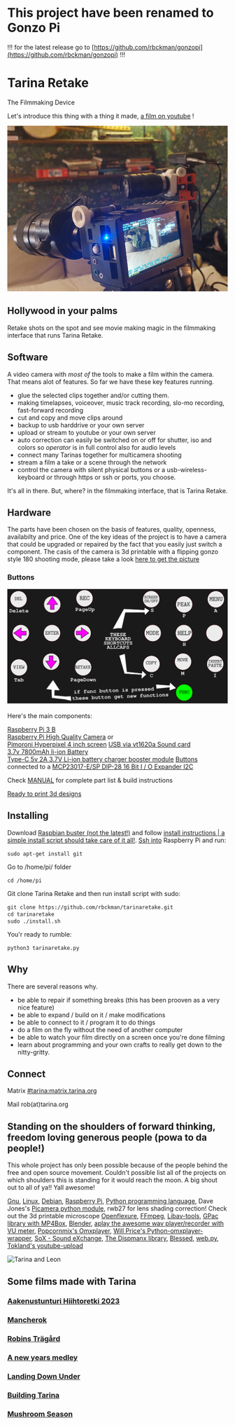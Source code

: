 This project have been renamed to Gonzo Pi
==========================================

!!! for the latest release go to [https://github.com/rbckman/gonzopi](https://github.com/rbckman/gonzopi) !!!

Tarina Retake
=============
The Filmmaking Device

Let's introduce this thing with a thing it made, [a film on youtube](https://youtu.be/Yl2oAxMtDV0?si=lXOYTpkJi1YFuO2u) !

![Two buddies](docs/tarina-promo.jpg)

Hollywood in your palms
--------------------------
Retake shots on the spot and see movie making magic in the filmmaking interface that runs Tarina Retake.
 
Software
--------
A video camera with *most of* the tools to make a film within the camera. That means alot of features. So far we have these key features running.
- glue the selected clips together and/or cutting them.
- making timelapses, voiceover, music track recording, slo-mo recording, fast-forward recording
- cut and copy and move clips around
- backup to usb harddrive or your own server
- upload or stream to youtube or your own server
- auto correction can easily be switched on or off for shutter, iso and colors so *operator* is in full control also for audio levels
- connect many Tarinas together for multicamera shooting
- stream a film a take or a scene through the network
- control the camera with silent physical buttons or a usb-wireless-keyboard or through https or ssh or ports, you choose.

It's all in there. But, where? in the filmmaking interface, that is Tarina Retake.

Hardware
--------
The parts have been chosen on the basis of features, quality, openness, availabilty and price. One of the key ideas of the project is to have a camera that could be upgraded or repaired by the fact that you easily just switch a component. The casis of the camera is 3d printable with a flipping gonzo style 180 shooting mode, please take a look [here to get the picture](https://github.com/rbckman/tarina/tree/master/3d)

### Buttons
![Buttons](docs/buttons.png)

Here's the main components: 

[Raspberry Pi 3 B](https://www.raspberrypi.org/products/raspberry-pi-3-model-b/)<br>
[Raspberry Pi High Quality Camera](https://www.raspberrypi.org/products/raspberry-pi-high-quality-camera/?resellerType=home) or <br>
[Pimoroni Hyperpixel 4 inch screen](https://learn.pimoroni.com/tutorial/sandyj/getting-started-with-hyperpixel-4)
[USB via vt1620a Sound card](https://www.aliexpress.com/item/Professional-External-USB-Sound-Card-Adapter-Virtual-7-1-Channel-3D-Audio-with-3-5mm-Headset/32588038556.html?spm=2114.01010208.8.8.E8ZKLB)<br>
[3.7v 7800mAh li-ion Battery](https://www.aliexpress.com/item/3-7v-9000mAh-capacity-18650-Rechargeable-lithium-battery-pack-18650-jump-starter/32619902319.html?spm=2114.13010608.0.0.XcKleV)<br>
[Type-C 5v 2A 3.7V Li-ion battery charger booster module](https://www.ebay.com/itm/Type-C-USB-5V-2A-3-7V-18650-Lithium-Li-ion-Battery-Charging-Board-Charger-Module/383717339632?var=652109038482)
[Buttons](http://www.ebay.com/itm/151723036469?_trksid=p2057872.m2749.l2649&ssPageName=STRK%3AMEBIDX%3AIT) connected to a [MCP23017-E/SP DIP-28 16 Bit I / O Expander I2C](http://www.ebay.com/sch/sis.html?_nkw=5Pcs+MCP23017+E+SP+DIP+28+16+Bit+I+O+Expander+I2C+TOP+GM&_trksid=p2047675.m4100)

Check [MANUAL](docs/tarina-manual.md) for complete part list & build instructions

[Ready to print 3d designs](https://github.com/rbckman/tarina/tree/master/3d)

Installing
----------
Download [Raspbian buster (not the latest!)](https://www.raspberrypi.org/downloads/raspbian/) and follow [install instructions | a simple install script should take care of it all!](https://www.raspberrypi.org/documentation/installation/installing-images/README.md).
[Ssh into](https://www.raspberrypi.org/documentation/remote-access/ssh/) Raspberry Pi and run:
```
sudo apt-get install git
```
Go to /home/pi/ folder
```
cd /home/pi
```
Git clone Tarina Retake and then run install script with sudo:
```
git clone https://github.com/rbckman/tarinaretake.git
cd tarinaretake
sudo ./install.sh
```
You'r ready to rumble:
```
python3 tarinaretake.py
```

Why
---
There are several reasons why.

- be able to repair if something breaks (this has been prooven as a very nice feature)
- be able to expand / build on it / make modifications
- be able to connect to it / program it to do things
- do a film on the fly without the need of another computer
- be able to watch your film directly on a screen once you're done filming
- learn about programming and your own crafts to really get down to the nitty-gritty. 

Connect
-------
Matrix [#tarina:matrix.tarina.org](https://riot.im/app/#/room/#tarina:matrix.tarina.org)

Mail rob(at)tarina.org

Standing on the shoulders of forward thinking, freedom loving generous people (powa to da people!)
--------------------------------------------------------------------------------------------------
This whole project has only been possible because of the people behind the free and open source movement. Couldn't possible list all of the projects on which shoulders this is standing for it would reach the moon. A big shout out to all of ya!! Yall awesome!

[Gnu](https://gnu.org), [Linux](https://github.com/torvalds/linux), [Debian](https://debian.org), [Raspberry Pi](https://raspberrypi.org), 
[Python programming language](https://python.org), Dave Jones's [Picamera python module](https://github.com/waveform80/picamera), rwb27 for lens shading correction! Check out the 3d printable microscope [Openflexure](https://github.com/rwb27/openflexure_microscope), [FFmpeg](https://ffmpeg.org/), [Libav-tools](https://libav.org/), [GPac library with MP4Box](https://gpac.wp.imt.fr/mp4box/), [Blender](http://blender.org), [aplay the awesome wav player/recorder with VU meter](http://alsa.opensrc.org/Aplay), [Popcornmix's Omxplayer](https://github.com/popcornmix/omxplayer), [Will Price's Python-omxplayer-wrapper](https://github.com/willprice/python-omxplayer-wrapper), [SoX - Sound eXchange](http://sox.sourceforge.net/), [The Dispmanx library](https://github.com/raspberrypi/userland/tree/master/host_applications/linux/apps/hello_pi), [Blessed](http://blessed.readthedocs.io/),  [web.py](http://webpy.org), [Tokland's youtube-upload](https://github.com/tokland/youtube-upload)

![Tarina and Leon](docs/tarina-filming-01.jpg)

Some films made with Tarina
----------------------

### [Aakenustunturi Hiihtoretki 2023](https://youtu.be/VB7R2Eiw13k)

### [Mancherok](https://youtu.be/jmy0W6rA10Q)

### [Robins Trägård](https://youtu.be/IOZAHCIN6U0)

### [A new years medley](https://youtu.be/BYojmnD-1eU)

### [Landing Down Under](https://www.youtube.com/watch?v=Lbi9_f0KrKA)

### [Building Tarina](https://youtu.be/7dhCiDPssR4)

### [Mushroom Season](https://youtu.be/ggehzyUThZk)
